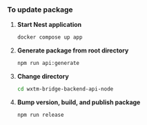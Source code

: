 ### To update package

1. **Start Nest application**

   ```sh
   docker compose up app
   ```

2. **Generate package from root directory**

   ```sh
   npm run api:generate
   ```

3. **Change directory**

   ```sh
   cd wxtm-bridge-backend-api-node
   ```

4. **Bump version, build, and publish package**

   ```sh
   npm run release
   ```
